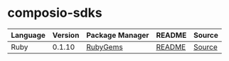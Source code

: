 # composio-sdks

|Language|Version|Package Manager|README|Source|
|-|-|-|-|-|
|Ruby|0.1.10|[RubyGems](https://rubygems.org/gems/composio/versions/0.1.10)|[README](https://github.com/konfig-dev/composio-sdks/tree/HEAD/ruby#readme)|[Source](https://github.com/konfig-dev/composio-sdks/tree/HEAD/ruby)|